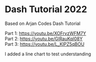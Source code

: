 # Dash Tutorial 2022
Based on Arjan Codes Dash Tutorial

Part 1: https://youtu.be/XOFrvzWFM7Y  
Part 2: https://youtu.be/GlRauKqI08Y  
Part 3: https://youtu.be/L_KlPZ5qBOU  


I added a line chart to test understanding
